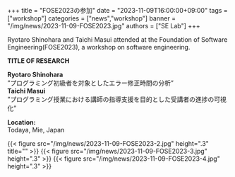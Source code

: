 +++
title = "FOSE2023の参加"
date = "2023-11-09T16:00:00+09:00"
tags = ["workshop"]
categories = ["news","workshop"]
banner = "/img/news/2023-11-09-FOSE2023.jpg"
authors = ["SE Lab"]
+++

Ryotaro Shinohara and Taichi Masui attended at the Foundation of Software Engineering(FOSE2023), a workshop on software engineering.


**TITLE OF RESEARCH**

**Ryotaro Shinohara**  
”プログラミング初級者を対象としたエラー修正時間の分析”  
**Taichi Masui**  
”プログラミング授業における講師の指導支援を目的とした受講者の進捗の可視化”  

**Location:** <br>
Todaya, Mie, Japan

{{< figure src="/img/news/2023-11-09-FOSE2023-2.jpg" height=".3" title="" >}}
{{< figure src="/img/news/2023-11-09-FOSE2023-3.jpg" height=".3" >}}
{{< figure src="/img/news/2023-11-09-FOSE2023-4.jpg" height=".3" >}}
